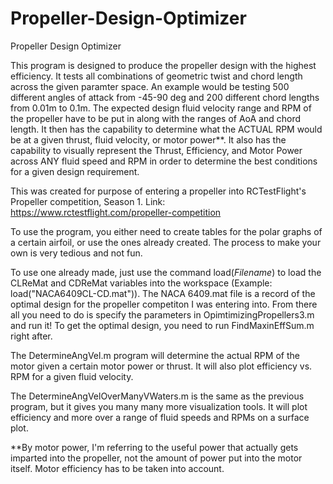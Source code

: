 # Propeller-Design-Optimizer
Propeller Design Optimizer

This program is designed to produce the propeller design with the highest efficiency. It tests all combinations of geometric twist and chord length across the given paramter space. An example would be testing 500 different angles of attack from -45-90 deg and 200 different chord lengths from 0.01m to 0.1m. The expected design fluid velocity range and RPM of the propeller have to be put in along with the ranges of AoA and chord length. It then has the capability to determine what the ACTUAL RPM would be at a given thrust, fluid velocity, or motor power**. It also has the capability to visually represent the Thrust, Efficiency, and Motor Power across ANY fluid speed and RPM in order to determine the best conditions for a given design requirement.

This was created for purpose of entering a propeller into RCTestFlight's Propeller competition, Season 1. Link: https://www.rctestflight.com/propeller-competition

To use the program, you either need to create tables for the polar graphs of a certain airfoil, or use the ones already created.
The process to make your own is very tedious and not fun.

To use one already made, just use the command load(_Filename_) to load the CLReMat and CDReMat variables into the workspace (Example: load("NACA6409CL-CD.mat")). The NACA 6409.mat file is a record of the optimal design for the propeller competiton I was entering into.
From there all you need to do is specify the parameters in OpimtimizingPropellers3.m and run it!
To get the optimal design, you need to run FindMaxinEffSum.m right after.

The DetermineAngVel.m program will determine the actual RPM of the motor given a certain motor power or thrust. It will also plot efficiency vs. RPM for a given fluid velocity.

The DetermineAngVelOverManyVWaters.m is the same as the previous program, but it gives you many many more visualization tools. It will plot efficiency and more over a range of fluid speeds and RPMs on a surface plot.

**By motor power, I'm referring to the useful power that actually gets imparted into the propeller, not the amount of power put into the motor itself. Motor efficiency has to be taken into account.
